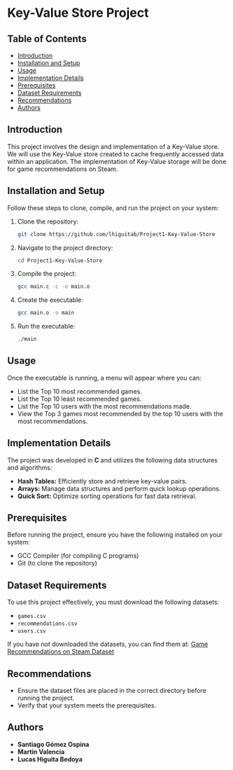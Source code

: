 # Key-Value Store Project

## Table of Contents
- [Introduction](#introduction)
- [Installation and Setup](#installation-and-setup)
- [Usage](#usage)
- [Implementation Details](#implementation-details)
- [Prerequisites](#prerequisites)
- [Dataset Requirements](#dataset-requirements)
- [Recommendations](#recommendations)
- [Authors](#authors)

## Introduction
This project involves the design and implementation of a Key-Value store. We will use the Key-Value store created to cache frequently accessed data within an application. The implementation of Key-Value storage will be done for game recommendations on Steam.

## Installation and Setup
Follow these steps to clone, compile, and run the project on your system:

1. Clone the repository:
   ```sh
   git clone https://github.com/lhiguitab/Project1-Key-Value-Store
   ```

2. Navigate to the project directory:
   ```sh
   cd Project1-Key-Value-Store
   ```

3. Compile the project:
   ```sh
   gcc main.c -c -o main.o
   ```

4. Create the executable:
   ```sh
   gcc main.o -o main
   ```

5. Run the executable:
   ```sh
   ./main
   ```

## Usage
Once the executable is running, a menu will appear where you can:
* List the Top 10 most recommended games.
* List the Top 10 least recommended games.
* List the Top 10 users with the most recommendations made.
* View the Top 3 games most recommended by the top 10 users with the most recommendations.

## Implementation Details
The project was developed in **C** and utilizes the following data structures and algorithms:
- **Hash Tables:** Efficiently store and retrieve key-value pairs.
- **Arrays:** Manage data structures and perform quick lookup operations.
- **Quick Sort:** Optimize sorting operations for fast data retrieval.

## Prerequisites
Before running the project, ensure you have the following installed on your system:
- GCC Compiler (for compiling C programs)
- Git (to clone the repository)

## Dataset Requirements
To use this project effectively, you must download the following datasets:
- `games.csv`
- `recommendations.csv`
- `users.csv`

If you have not downloaded the datasets, you can find them at:
[Game Recommendations on Steam Dataset](https://www.kaggle.com/datasets/antonkozyriev/game-recommendations-on-steam)

## Recommendations
- Ensure the dataset files are placed in the correct directory before running the project.
- Verify that your system meets the prerequisites.

## Authors
- **Santiago Gómez Ospina**
- **Martin Valencia**
- **Lucas Higuita Bedoya**

